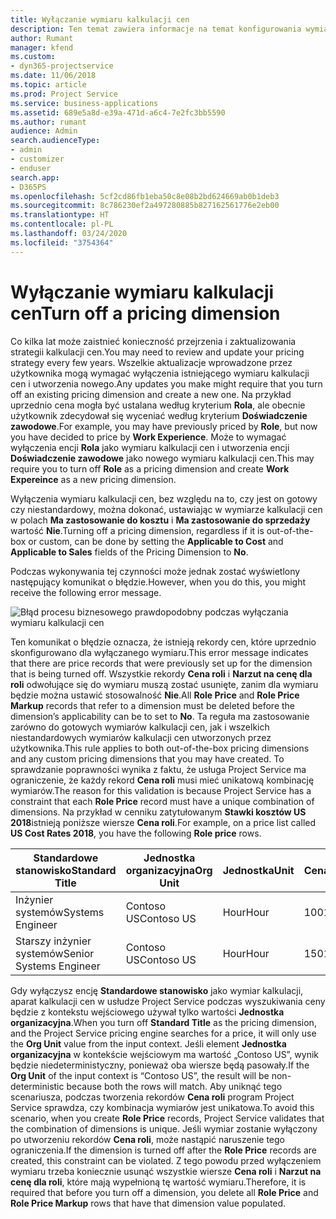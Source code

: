 ```yaml
---
title: Wyłączanie wymiaru kalkulacji cen
description: Ten temat zawiera informacje na temat konfigurowania wymiarów kalkulacji cen w rozwiązaniu Project Service.
author: Rumant
manager: kfend
ms.custom:
- dyn365-projectservice
ms.date: 11/06/2018
ms.topic: article
ms.prod: Project Service
ms.service: business-applications
ms.assetid: 689e5a8d-e39a-471d-a6c4-7e2fc3bb5590
ms.author: rumant
audience: Admin
search.audienceType:
- admin
- customizer
- enduser
search.app:
- D365PS
ms.openlocfilehash: 5cf2cd86fb1eba50c8e08b2bd624669ab0b1deb3
ms.sourcegitcommit: 8c786230ef2a497280885b827162561776e2eb00
ms.translationtype: HT
ms.contentlocale: pl-PL
ms.lasthandoff: 03/24/2020
ms.locfileid: "3754364"
---
```

# <a name="turn-off-a-pricing-dimension"></a><span data-ttu-id="63f7c-103">Wyłączanie wymiaru kalkulacji cen</span><span class="sxs-lookup"><span data-stu-id="63f7c-103">Turn off a pricing dimension</span></span>

<span data-ttu-id="63f7c-104">Co kilka lat może zaistnieć konieczność przejrzenia i zaktualizowania strategii kalkulacji cen.</span><span class="sxs-lookup"><span data-stu-id="63f7c-104">You may need to review and update your pricing strategy every few years.</span></span> <span data-ttu-id="63f7c-105">Wszelkie aktualizacje wprowadzone przez użytkownika mogą wymagać wyłączenia istniejącego wymiaru kalkulacji cen i utworzenia nowego.</span><span class="sxs-lookup"><span data-stu-id="63f7c-105">Any updates you make might require that you turn off an existing pricing dimension and create a new one.</span></span> <span data-ttu-id="63f7c-106">Na przykład uprzednio cena mogła być ustalana według kryterium **Rola**, ale obecnie użytkownik zdecydował się wyceniać według kryterium **Doświadczenie zawodowe**.</span><span class="sxs-lookup"><span data-stu-id="63f7c-106">For example, you may have previously priced by **Role**, but now you have decided to price by **Work Experience**.</span></span> <span data-ttu-id="63f7c-107">Może to wymagać wyłączenia encji **Rola** jako wymiaru kalkulacji cen i utworzenia encji **Doświadczenie zawodowe** jako nowego wymiaru kalkulacji cen.</span><span class="sxs-lookup"><span data-stu-id="63f7c-107">This may require you to turn off **Role** as a pricing dimension and create **Work Expereince** as a new pricing dimension.</span></span> 

<span data-ttu-id="63f7c-108">Wyłączenia wymiaru kalkulacji cen, bez względu na to, czy jest on gotowy czy niestandardowy, można dokonać, ustawiając w wymiarze kalkulacji cen w polach **Ma zastosowanie do kosztu** i **Ma zastosowanie do sprzedaży** wartość **Nie**.</span><span class="sxs-lookup"><span data-stu-id="63f7c-108">Turning off a pricing dimension, regardless if it is out-of-the-box or custom, can be done by setting the **Applicable to Cost** and **Applicable to Sales** fields of the Pricing Dimension to **No**.</span></span>

<span data-ttu-id="63f7c-109">Podczas wykonywania tej czynności może jednak zostać wyświetlony następujący komunikat o błędzie.</span><span class="sxs-lookup"><span data-stu-id="63f7c-109">However, when you do this, you might receive the following error message.</span></span>

![Błąd procesu biznesowego prawdopodobny podczas wyłączania wymiaru kalkulacji cen](media/Business-Process-Error.png)


<span data-ttu-id="63f7c-111">Ten komunikat o błędzie oznacza, że istnieją rekordy cen, które uprzednio skonfigurowano dla wyłączanego wymiaru.</span><span class="sxs-lookup"><span data-stu-id="63f7c-111">This error message indicates that there are price records that were previously set up for the dimension that is being turned off.</span></span> <span data-ttu-id="63f7c-112">Wszystkie rekordy **Cena roli** i **Narzut na cenę dla roli** odwołujące się do wymiaru muszą zostać usunięte, zanim dla wymiaru będzie można ustawić stosowalność **Nie**.</span><span class="sxs-lookup"><span data-stu-id="63f7c-112">All **Role Price** and **Role Price Markup** records that refer to a dimension must be deleted before the dimension’s applicability can be to set to **No**.</span></span> <span data-ttu-id="63f7c-113">Ta reguła ma zastosowanie zarówno do gotowych wymiarów kalkulacji cen, jak i wszelkich niestandardowych wymiarów kalkulacji cen utworzonych przez użytkownika.</span><span class="sxs-lookup"><span data-stu-id="63f7c-113">This rule applies to both out-of-the-box pricing dimensions and any custom pricing dimensions that you may have created.</span></span> <span data-ttu-id="63f7c-114">To sprawdzanie poprawności wynika z faktu, że usługa Project Service ma ograniczenie, że każdy rekord **Cena roli** musi mieć unikatową kombinację wymiarów.</span><span class="sxs-lookup"><span data-stu-id="63f7c-114">The reason for this validation is because Project Service has a constraint that each **Role Price** record must have a unique combination of dimensions.</span></span> <span data-ttu-id="63f7c-115">Na przykład w cenniku zatytułowanym **Stawki kosztów US 2018**istnieją poniższe wiersze **Cena roli**.</span><span class="sxs-lookup"><span data-stu-id="63f7c-115">For example, on a price list called **US Cost Rates 2018**, you have the following **Role price** rows.</span></span> 

| <span data-ttu-id="63f7c-116">Standardowe stanowisko</span><span class="sxs-lookup"><span data-stu-id="63f7c-116">Standard Title</span></span>         | <span data-ttu-id="63f7c-117">Jednostka organizacyjna</span><span class="sxs-lookup"><span data-stu-id="63f7c-117">Org Unit</span></span>    |<span data-ttu-id="63f7c-118">Jednostka</span><span class="sxs-lookup"><span data-stu-id="63f7c-118">Unit</span></span>   |<span data-ttu-id="63f7c-119">Cena</span><span class="sxs-lookup"><span data-stu-id="63f7c-119">Price</span></span>  |<span data-ttu-id="63f7c-120">Waluta</span><span class="sxs-lookup"><span data-stu-id="63f7c-120">Currency</span></span>  |
| -----------------------|-------------|-------|-------|----------|
| <span data-ttu-id="63f7c-121">Inżynier systemów</span><span class="sxs-lookup"><span data-stu-id="63f7c-121">Systems Engineer</span></span>|<span data-ttu-id="63f7c-122">Contoso US</span><span class="sxs-lookup"><span data-stu-id="63f7c-122">Contoso US</span></span>|<span data-ttu-id="63f7c-123">Hour</span><span class="sxs-lookup"><span data-stu-id="63f7c-123">Hour</span></span>| <span data-ttu-id="63f7c-124">100</span><span class="sxs-lookup"><span data-stu-id="63f7c-124">100</span></span>|<span data-ttu-id="63f7c-125">USD</span><span class="sxs-lookup"><span data-stu-id="63f7c-125">USD</span></span>|
| <span data-ttu-id="63f7c-126">Starszy inżynier systemów</span><span class="sxs-lookup"><span data-stu-id="63f7c-126">Senior Systems Engineer</span></span>|<span data-ttu-id="63f7c-127">Contoso US</span><span class="sxs-lookup"><span data-stu-id="63f7c-127">Contoso US</span></span>|<span data-ttu-id="63f7c-128">Hour</span><span class="sxs-lookup"><span data-stu-id="63f7c-128">Hour</span></span>| <span data-ttu-id="63f7c-129">150</span><span class="sxs-lookup"><span data-stu-id="63f7c-129">150</span></span>| <span data-ttu-id="63f7c-130">USD</span><span class="sxs-lookup"><span data-stu-id="63f7c-130">USD</span></span>|


<span data-ttu-id="63f7c-131">Gdy wyłączysz encję **Standardowe stanowisko** jako wymiar kalkulacji, aparat kalkulacji cen w usłudze Project Service podczas wyszukiwania ceny będzie z kontekstu wejściowego używał tylko wartości **Jednostka organizacyjna**.</span><span class="sxs-lookup"><span data-stu-id="63f7c-131">When you turn off **Standard Title** as the pricing dimension, and the Project Service pricing engine searches for a price, it will only use the **Org Unit** value from the input context.</span></span> <span data-ttu-id="63f7c-132">Jeśli element **Jednostka organizacyjna** w kontekście wejściowym ma wartość „Contoso US”, wynik będzie niedeterministyczny, ponieważ oba wiersze będą pasowały.</span><span class="sxs-lookup"><span data-stu-id="63f7c-132">If the **Org Unit** of the input context is “Contoso US”, the result will be non-deterministic because both the rows will match.</span></span> <span data-ttu-id="63f7c-133">Aby uniknąć tego scenariusza, podczas tworzenia rekordów **Cena roli** program Project Service sprawdza, czy kombinacja wymiarów jest unikatowa.</span><span class="sxs-lookup"><span data-stu-id="63f7c-133">To avoid this scenario, when you create **Role Price** records, Project Service validates that the combination of dimensions is unique.</span></span> <span data-ttu-id="63f7c-134">Jeśli wymiar zostanie wyłączony po utworzeniu rekordów **Cena roli**, może nastąpić naruszenie tego ograniczenia.</span><span class="sxs-lookup"><span data-stu-id="63f7c-134">If the dimension is turned off after the **Role Price** records are created, this constraint can be violated.</span></span> <span data-ttu-id="63f7c-135">Z tego powodu przed wyłączeniem wymiaru trzeba koniecznie usunąć wszystkie wiersze **Cena roli** i **Narzut na cenę dla roli**, które mają wypełnioną tę wartość wymiaru.</span><span class="sxs-lookup"><span data-stu-id="63f7c-135">Therefore, it is required that before you turn off a dimension, you delete all **Role Price** and **Role Price Markup** rows that have that dimension value populated.</span></span>

